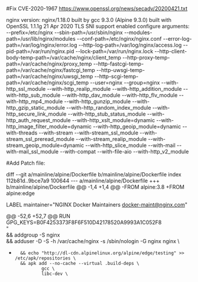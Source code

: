
#Fix CVE-2020-1967
https://www.openssl.org/news/secadv/20200421.txt

nginx version: nginx/1.18.0
built by gcc 9.3.0 (Alpine 9.3.0)
built with OpenSSL 1.1.1g  21 Apr 2020
TLS SNI support enabled
configure arguments: --prefix=/etc/nginx --sbin-path=/usr/sbin/nginx --modules-path=/usr/lib/nginx/modules --conf-path=/etc/nginx/nginx.conf --error-log-path=/var/log/nginx/error.log --http-log-path=/var/log/nginx/access.log --pid-path=/var/run/nginx.pid --lock-path=/var/run/nginx.lock --http-client-body-temp-path=/var/cache/nginx/client_temp --http-proxy-temp-path=/var/cache/nginx/proxy_temp --http-fastcgi-temp-path=/var/cache/nginx/fastcgi_temp --http-uwsgi-temp-path=/var/cache/nginx/uwsgi_temp --http-scgi-temp-path=/var/cache/nginx/scgi_temp --user=nginx --group=nginx --with-http_ssl_module --with-http_realip_module --with-http_addition_module --with-http_sub_module --with-http_dav_module --with-http_flv_module --with-http_mp4_module --with-http_gunzip_module --with-http_gzip_static_module --with-http_random_index_module --with-http_secure_link_module --with-http_stub_status_module --with-http_auth_request_module --with-http_xslt_module=dynamic --with-http_image_filter_module=dynamic --with-http_geoip_module=dynamic --with-threads --with-stream --with-stream_ssl_module --with-stream_ssl_preread_module --with-stream_realip_module --with-stream_geoip_module=dynamic --with-http_slice_module --with-mail --with-mail_ssl_module --with-compat --with-file-aio --with-http_v2_module


#Add Patch file:

diff --git a/mainline/alpine/Dockerfile b/mainline/alpine/Dockerfile
index 112b81d..9bce7a9 100644
--- a/mainline/alpine/Dockerfile
+++ b/mainline/alpine/Dockerfile
@@ -1,4 +1,4 @@
-FROM alpine:3.8
+FROM alpine:edge
 
 LABEL maintainer="NGINX Docker Maintainers <docker-maint@nginx.com>"
 
@@ -52,6 +52,7 @@ RUN GPG_KEYS=B0F4253373F8F6F510D42178520A9993A1C052F8 \
        " \
        && addgroup -S nginx \
        && adduser -D -S -h /var/cache/nginx -s /sbin/nologin -G nginx nginx \
+       && echo "http://dl-cdn.alpinelinux.org/alpine/edge/testing" >> /etc/apk/repositories \
        && apk add --no-cache --virtual .build-deps \
                gcc \
                libc-dev \